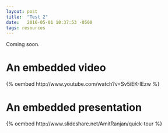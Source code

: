 ```yaml
---
layout: post
title:  "Test 2"
date:   2016-05-01 10:37:53 -0500
tags: resources
---
```

Coming soon.

<h1>An embedded video</h1>
{% oembed http://www.youtube.com/watch?v=Sv5iEK-IEzw %}

<h1>An embedded presentation</h1>
{% oembed http://www.slideshare.net/AmitRanjan/quick-tour %}